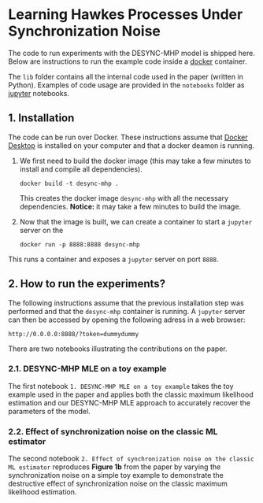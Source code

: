 # Learning Hawkes Processes Under Synchronization Noise

The code to run experiments with the DESYNC-MHP model is shipped here. Below are instructions to run the example code inside a [docker](https://www.docker.com/) container.

The `lib` folder contains all the internal code used in the paper (written in Python). Examples of code usage are provided in the `notebooks` folder as [jupyter](https://jupyter.org/) notebooks.


## 1. Installation

The code can be run over Docker. These instructions assume that [Docker Desktop](https://www.docker.com/products/docker-desktop) is installed on your computer and that a docker deamon is running.

1. We first need to build the docker image (this may take a few minutes to install and compile all dependencies).

    ```
    docker build -t desync-mhp .
    ```
    
    This creates the docker image `desync-mhp` with all the necessary dependencies.
    **Notice:** it may take a few minutes to build the image.
    

2. Now that the image is built, we can create a container to start a `jupyter` server on the 

    ```
    docker run -p 8888:8888 desync-mhp
    ```
    
This runs a container and exposes a `jupyter` server on port `8888`.


## 2. How to run the experiments?

The following instructions assume that the previous installation step was performed and that the `desync-mhp` container is running. A `jupyter` server can then be accessed by opening the following adress in a web browser:

    http://0.0.0.0:8888/?token=dummydummy
    

There are two notebooks illustrating the contributions on the paper.
    
### 2.1. DESYNC-MHP MLE on a toy example

The first notebook `1. DESYNC-MHP MLE on a toy example` takes the toy example used in the paper and applies both the classic maximum likelihood estimation and our DESYNC-MHP MLE approach to accurately recover the parameters of the model.

### 2.2. Effect of synchronization noise on the classic ML estimator

The second notebook `2. Effect of synchronization noise on the classic ML estimator` reproduces **Figure 1b** from the paper by varying the synchronization noise on a simple toy example to demonstrate the destructive effect of synchronization noise on the classic maximum likelihood estimation.

